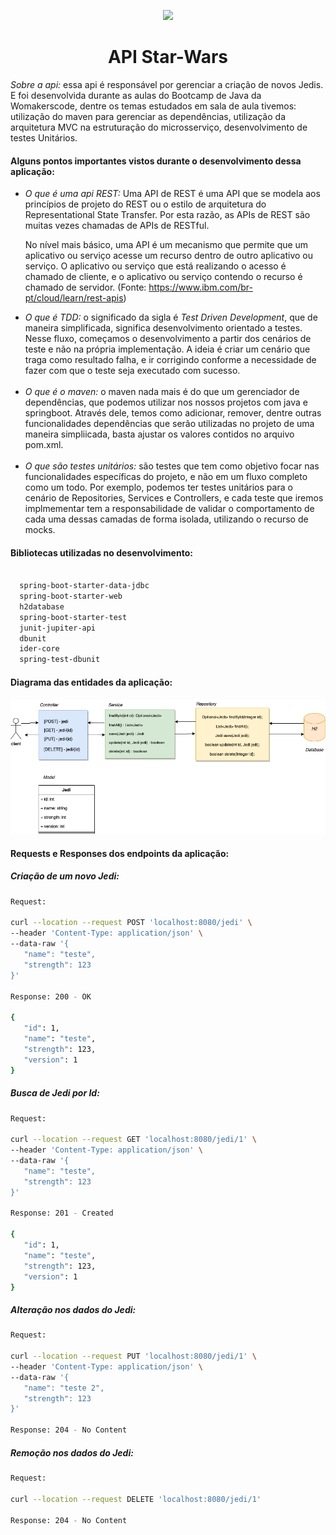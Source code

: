 <p align="center">
<img src="https://d33wubrfki0l68.cloudfront.net/3d218442b01b3bdbf82b739df4d07e450234bf9e/08a8f/assets/images/womakerscode-brand.png" height="100">
</p>
<h1 align="center">API Star-Wars</h1>
<p align="center">
</p>

<p> <i>Sobre a api: </i>
essa api é responsável por gerenciar a criação de novos Jedis. E foi desenvolvida durante as aulas do Bootcamp de Java da Womakerscode, dentre os temas estudados em sala de aula tivemos: utilização do maven para gerenciar as dependências, utilização da arquitetura MVC na estruturação do microsserviço, desenvolvimento de testes Unitários.
 </p>
 
 <h4>Alguns pontos importantes vistos durante o desenvolvimento dessa aplicação:</h4>
 <ul>
 
<li><i>O que é uma api REST: </i> Uma API de REST é uma API que se modela aos princípios de projeto do REST ou o estilo de arquitetura do Representational State Transfer. Por esta razão, as APIs de REST são muitas vezes chamadas de APIs de RESTful. 
 
No nível mais básico, uma API é um mecanismo que permite que um aplicativo ou serviço acesse um recurso dentro de outro aplicativo ou serviço. O aplicativo ou serviço que está realizando o acesso é chamado de cliente, e o aplicativo ou serviço contendo o recurso é chamado de servidor.
 (Fonte: https://www.ibm.com/br-pt/cloud/learn/rest-apis)
 </li>
<li><i>O que é TDD: </i> o significado da sigla é <i>Test Driven Development</i>, que de maneira simplificada, significa desenvolvimento orientado a testes. Nesse fluxo, começamos o desenvolvimento a partir dos cenários de teste e não na própria implementação. A ideia é criar um cenário que traga como resultado falha, e ir corrigindo conforme a necessidade de fazer com que o teste seja executado com sucesso.

</li>
 </br>
<li><i>O que é o maven: </i> o maven nada mais é do que um gerenciador de dependências, que podemos utilizar nos nossos projetos com java e springboot. Através dele, temos como adicionar, remover, dentre outras funcionalidades dependências que serão utilizadas no projeto de uma maneira simpliicada, basta ajustar os valores contidos no arquivo pom.xml.

</li>
   </br>
<li><i>O que são testes unitários: </i> são testes que tem como objetivo focar nas funcionalidades específicas do projeto, e não em um fluxo completo como um todo. Por exemplo, podemos ter testes unitários para o cenário de Repositories, Services e Controllers, e cada teste que iremos implmementar tem a responsabilidade de validar o comportamento de cada uma dessas camadas de forma isolada, utilizando o recurso de mocks.
</li>

</ul>
 <h4>Bibliotecas utilizadas no desenvolvimento:</h4>
 
```bash

  spring-boot-starter-data-jdbc
  spring-boot-starter-web
  h2database
  spring-boot-starter-test
  junit-jupiter-api
  dbunit
  ider-core
  spring-test-dbunit
```

 <h4>Diagrama das entidades da aplicação:</h4>
 <img src="./rest-api.drawio.png">

 
  </br>
 <h4>Requests e Responses dos endpoints da aplicação:</h4>
 
 <h5>Criação de um novo Jedi:</h5>
 
 ```bash
 Request:

 curl --location --request POST 'localhost:8080/jedi' \
--header 'Content-Type: application/json' \
--data-raw '{
    "name": "teste",
    "strength": 123
}'

Response: 200 - OK

{
    "id": 1,
    "name": "teste",
    "strength": 123,
    "version": 1
}

```

<h5>Busca de Jedi por Id:</h5>
 
 ```bash
 Request:

curl --location --request GET 'localhost:8080/jedi/1' \
--header 'Content-Type: application/json' \
--data-raw '{
    "name": "teste",
    "strength": 123
}'

Response: 201 - Created

{
    "id": 1,
    "name": "teste",
    "strength": 123,
    "version": 1
}

```

<h5>Alteração nos dados do Jedi:</h5>
 
 ```bash
 Request:

curl --location --request PUT 'localhost:8080/jedi/1' \
--header 'Content-Type: application/json' \
--data-raw '{
    "name": "teste 2",
    "strength": 123
}'

Response: 204 - No Content

```

<h5>Remoção nos dados do Jedi:</h5>
 
 ```bash
 Request:

curl --location --request DELETE 'localhost:8080/jedi/1'

Response: 204 - No Content

```
